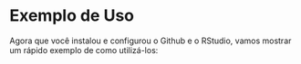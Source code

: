 # Exemplo de Uso

Agora que você instalou e configurou o Github e o RStudio, vamos mostrar um rápido exemplo de como utilizá-los:
